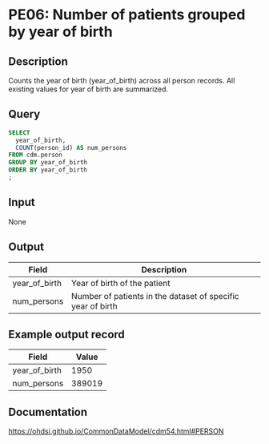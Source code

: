 <!---
Group:person
Name:PE06 Number of patients grouped by year of birth
Author: Alberto Labarga
CDM Version: 5.4
-->

# PE06: Number of patients grouped by year of birth

## Description
Counts the year of birth (year_of_birth) across all person records. All existing values for year of birth are summarized.

## Query
```sql
SELECT
  year_of_birth,
  COUNT(person_id) AS num_persons
FROM cdm.person
GROUP BY year_of_birth
ORDER BY year_of_birth
;
```

## Input

None

## Output

|  Field |  Description |
| --- | --- |
|  year_of_birth |  Year of birth of the patient |
|  num_persons |  Number of patients in the dataset of specific year of birth |

## Example output record

| Field |  Value |
| --- | --- |
|  year_of_birth |  1950 |
|  num_persons |  389019 |

## Documentation
https://ohdsi.github.io/CommonDataModel/cdm54.html#PERSON
